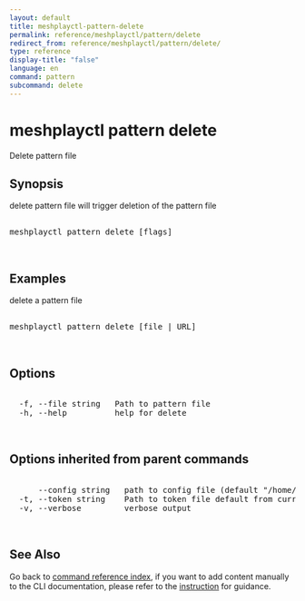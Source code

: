 ```yaml
---
layout: default
title: meshplayctl-pattern-delete
permalink: reference/meshplayctl/pattern/delete
redirect_from: reference/meshplayctl/pattern/delete/
type: reference
display-title: "false"
language: en
command: pattern
subcommand: delete
---
```


# meshplayctl pattern delete

Delete pattern file

## Synopsis

delete pattern file will trigger deletion of the pattern file
<pre class='codeblock-pre'>
<div class='codeblock'>
meshplayctl pattern delete [flags]

</div>
</pre> 

## Examples

delete a pattern file
<pre class='codeblock-pre'>
<div class='codeblock'>
meshplayctl pattern delete [file | URL]

</div>
</pre> 

## Options

<pre class='codeblock-pre'>
<div class='codeblock'>
  -f, --file string   Path to pattern file
  -h, --help          help for delete

</div>
</pre>

## Options inherited from parent commands

<pre class='codeblock-pre'>
<div class='codeblock'>
      --config string   path to config file (default "/home/runner/.meshery/config.yaml")
  -t, --token string    Path to token file default from current context
  -v, --verbose         verbose output

</div>
</pre>

## See Also

Go back to [command reference index](/reference/meshplayctl/), if you want to add content manually to the CLI documentation, please refer to the [instruction](/project/contributing/contributing-cli#preserving-manually-added-documentation) for guidance.
